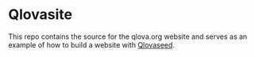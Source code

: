 Qlovasite
===========
This repo contains the source for the qlova.org website 
and serves as an example of how to build a website with 
[Qlovaseed](https://github.com/qlova/seed).
